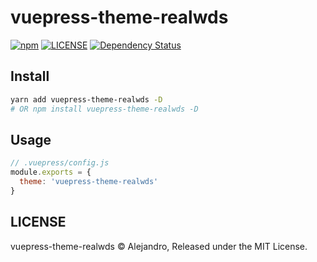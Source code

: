 # vuepress-theme-realwds

[![npm](https://img.shields.io/npm/v/vuepress-theme-realwds.svg)](https://www.npmjs.com/package/vuepress-theme-realwds)
[![LICENSE](https://img.shields.io/npm/l/vuepress-theme-realwds.svg)](https://github.com/realwds/vuepress-theme-realwds/blob/master/LICENSE)
[![Dependency Status](https://david-dm.org/realwds/vuepress-theme-realwds.svg?theme=shields.io)](https://david-dm.org/realwds/vuepress-theme-realwds)


## Install

``` sh
yarn add vuepress-theme-realwds -D
# OR npm install vuepress-theme-realwds -D
```

## Usage

``` js
// .vuepress/config.js
module.exports = {
  theme: 'vuepress-theme-realwds'
}
```

## LICENSE

vuepress-theme-realwds © Alejandro, Released under the MIT License.
